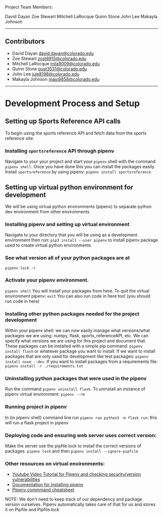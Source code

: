 Project Team Members:

David Dayan
Zoe Stewart
Mitchell LaRocque
Quinn Stone
John Lee
Makayla Johnson

---

## Contributors 
- David Dayan <david.dayan@colorado.edu>
- Zoe Stewart <zost6915@colorado.edu>
- Mitchell LaRocque <mila9009@colorado.edu>
- Quinn Stone <qust3531@colorado.edu>
- John Lee <jule8198@colorado.edu>
- Makayla Johnson <majo9858@colorado.edu>
---
# Development Process and Setup
## Setting up Sports Reference API calls
To begin using the sports reference API and fetch data from the sports reference site:

### Installing ```sportsreference``` API through pipenv
Navigate to your your project and start your `pipenv` shell with the command `pipenv shell`. Once you have done this you can install the packages easily. Install `sportsreference` by using pipenv: `pipenv install sportsreference`

## Setting up virtual python environment for development
We will be using virtual python environments (pipenv) to separate python dev environment from other environments
### Installing pipenv and setting up virtual environment
Navigate to your directory that you will be using as a development environment then run: `pip3 install --user pipenv` to install pipenv package used to create virtual python environments

### See what version all of your python packages are at
`pipenv lock -r`

### Activate your pipenv environment.
`pipenv shell` You will install your packages from here. To quit the virtual environment pipenv: `exit` You can also run code in here too! (you should run code in here)

### Installing other python packages needed for the project development
Within your pipenv shell: we can now easily manage what versions/what packages we are using: numpy, flask, sports_referenceAPI, etc.
We can specify what versions we are using for this project and document that. These packages can be installed with a simple pip command: `pipenv install flask` or whatever package you want to install. If we want to install packages that are only used for development like test packages: `pipenv install nose --dev`. If you want to install packages from a requirements file: `pipenv install -r ./requirements.txt`

### Uninstalling python packages that were used in the pipenv
Run the command `pipenv uninstall flask`. To uninstall an instance of pipenv virtual environment: `pipenv --rm`

### Running project in pipenv
In (in pipenv shell) command line run `pipenv run python3 -m flask run`: this will run a flask project in pipenv

### Deploying code and ensuring web server uses correct version:
Make the server use the pipfile.lock to install the correct versions of packages. `pipenv lock` and then `pipenv install --ignore-pipfile`

### Other resources on virtual environments:
* [Youtube Video Tutorial for Pipenv and checking security/version vulnerabilities](https://www.youtube.com/watch?v=6Qmnh5C4Pmo)
* [Documentation for installing pipenv](https://docs.python-guide.org/dev/virtualenvs/)
* [Pipenv commmand cheatsheet](https://gist.github.com/bradtraversy/c70a93d6536ed63786c434707b898d55)

NOTE: We don't need to keep track of our dependency and package version ourselves. Pipenv automatically takes care of that for us and stores it on Pipfile and Pipfile.lock
